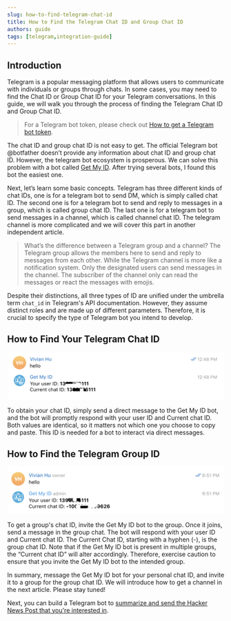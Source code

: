 ```yaml
---
slug: how-to-find-telegram-chat-id
title: How to Find the Telegram Chat ID and Group Chat ID
authors: guide
tags: [telegram,integration-guide]
---
```


## **Introduction**

Telegram is a popular messaging platform that allows users to communicate with individuals or groups through chats. In some cases, you may need to find the Chat ID or Group Chat ID for your Telegram conversations. In this guide, we will walk you through the process of finding the Telegram Chat ID and Group Chat ID.


>For a Telegram bot token, please check out [How to get a Telegram bot token](https://flows.network/blog/how-to-get-a-telegram-bot-token).


The chat ID and group chat ID is not easy to get. The official Telegram bot @botfather doesn’t provide any information about chat ID and group chat ID. However, the telegram bot ecosystem is prosperous. We can solve this problem with a bot called [Get My ID](https://t.me/getmyid_bot). After trying several bots, I found this bot the easiest one. 

Next, let’s learn some basic concepts. Telegram has three different kinds of chat IDs, one is for a telegram bot to send DM, which is simply called chat ID. The second one is for a telegram bot to send and reply to messages in a group, which is called group chat ID. The last one is for a telegram bot to send messages in a channel, which is called channel chat ID. The telegram channel is more complicated and we will cover this part in another independent article.


> What’s the difference between a Telegram group and a channel? The Telegram group allows the members here to send and reply to messages from each other. While the Telegram channel is more like a notification system. Only the designated users can send messages in the channel. The subscriber of the channel only can read the messages or react the messages with emojis.


Despite their distinctions, all three types of ID are unified under the umbrella term `chat_id` in Telegram's API documentation. However, they assume distinct roles and are made up of different parameters. Therefore, it is crucial to specify the type of Telegram bot you intend to develop.


## How to Find Your Telegram Chat ID

![](telegram-chat-id-01.png)

To obtain your chat ID, simply send a direct message to the Get My ID bot, and the bot will promptly respond with your user ID and Current chat ID. Both values are identical, so it matters not which one you choose to copy and paste. This ID is needed for a bot to interact via direct messages.


## How to Find the Telegram **Group ID**


![](telegram-chat-id-02.png)

To get a group's chat ID, invite the Get My ID bot to the group. Once it joins, send a message in the group chat. The bot will respond with your user ID and Current chat ID. The Current Chat ID, starting with a hyphen (-), is the group chat ID. Note that if the Get My ID bot is present in multiple groups, the “Current chat ID” will alter accordingly. Therefore, exercise caution to ensure that you invite the Get My ID bot to the intended group.


In summary, message the Get My ID bot for your personal chat ID, and invite it to a group for the group chat ID. We will introduce how to get a channel in the next article. Please stay tuned!

Next, you can build a Telegram bot to [summarize and send the Hacker News Post that you're interested in](https://github.com/flows-network/hacker-news-alert-chatgpt-telegram).
